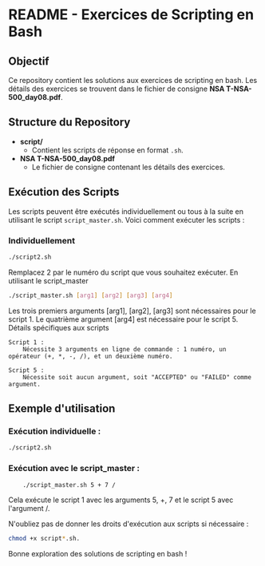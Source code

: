 # README - Exercices de Scripting en Bash


## Objectif
Ce repository contient les solutions aux exercices de scripting en bash. Les détails des exercices se trouvent dans le fichier de consigne **NSA T-NSA-500_day08.pdf**.

## Structure du Repository
- **script/**
  - Contient les scripts de réponse en format `.sh`.
- **NSA T-NSA-500_day08.pdf**
  - Le fichier de consigne contenant les détails des exercices.

## Exécution des Scripts
Les scripts peuvent être exécutés individuellement ou tous à la suite en utilisant le script `script_master.sh`. Voici comment exécuter les scripts :

### Individuellement
```bash
./script2.sh
```

Remplacez 2 par le numéro du script que vous souhaitez exécuter.
En utilisant le script_master

```bash
./script_master.sh [arg1] [arg2] [arg3] [arg4]
```

Les trois premiers arguments [arg1], [arg2], [arg3] sont nécessaires pour le script 1. Le quatrième argument [arg4] est nécessaire pour le script 5.
Détails spécifiques aux scripts

    Script 1 :
        Nécessite 3 arguments en ligne de commande : 1 numéro, un opérateur (+, *, -, /), et un deuxième numéro.

    Script 5 :
        Nécessite soit aucun argument, soit "ACCEPTED" ou "FAILED" comme argument.

## Exemple d'utilisation

### Exécution individuelle :
```bash
./script2.sh
```

### Exécution avec le script_master :
```bash
    ./script_master.sh 5 + 7 /
```

Cela exécute le script 1 avec les arguments 5, +, 7 et le script 5 avec l'argument /.

N'oubliez pas de donner les droits d'exécution aux scripts si nécessaire : 
```bash
chmod +x script*.sh.
```

Bonne exploration des solutions de scripting en bash !
